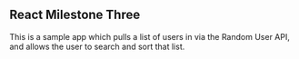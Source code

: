 ## React Milestone Three

This is a sample app which pulls a list of users in via the Random User API, and allows the user to search and sort that list.
